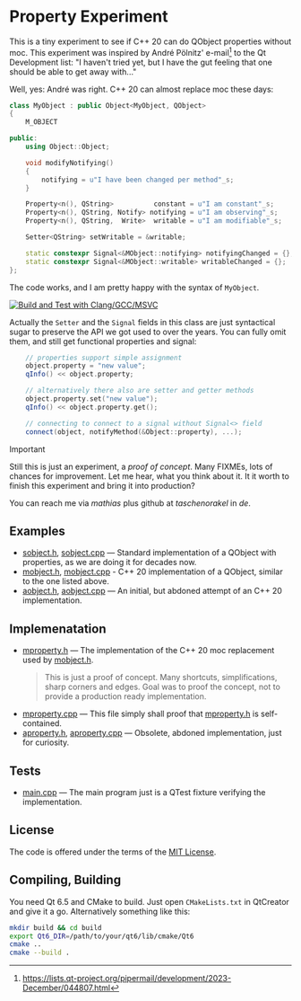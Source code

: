 # Property Experiment

This is a tiny experiment to see if C++ 20 can do QObject properties without moc.
This experiment was inspired by André Pölnitz' e-mail[^1] to the Qt Development
list: "I haven't tried yet, but I have the gut feeling that one should be able
to get away with..."

Well, yes: André was right. C++ 20 can almost replace moc these days:

``` C++
class MyObject : public Object<MyObject, QObject>
{
    M_OBJECT

public:
    using Object::Object;

    void modifyNotifying()
    {
        notifying = u"I have been changed per method"_s;
    }

    Property<n(), QString>          constant = u"I am constant"_s;
    Property<n(), QString, Notify> notifying = u"I am observing"_s;
    Property<n(), QString,  Write>  writable = u"I am modifiable"_s;

    Setter<QString> setWritable = &writable;

    static constexpr Signal<&MObject::notifying> notifyingChanged = {};
    static constexpr Signal<&MObject::writable> writableChanged = {};
};
```

The code works, and I am pretty happy with the syntax of `MyObject`.

[![Build and Test with Clang/GCC/MSVC](https://github.com/hasselmm/PropertyExperiment/actions/workflows/cmake-build.yml/badge.svg)](https://github.com/hasselmm/PropertyExperiment/actions/workflows/cmake-build.yml)

Actually the `Setter` and the `Signal` fields in this class are just
syntactical sugar to preserve the API we got used to over the years.
You can fully omit them, and still get functional properties and signal:

``` C++
    // properties support simple assignment
    object.property = "new value";
    qInfo() << object.property;

    // alternatively there also are setter and getter methods
    object.property.set("new value");
    qInfo() << object.property.get();

    // connecting to connect to a signal without Signal<> field
    connect(object, notifyMethod(&Object::property), ...);
```

> [!IMPORTANT]
> Still this is just an experiment, a _proof of concept_. Many FIXMEs,
> lots of chances for improvement. Let me hear, what you think about it.
> It it worth to finish this experiment and bring it into production?

You can reach me via _mathias_ plus github at _taschenorakel_ in _de_.

## Examples

* [sobject.h](sobject.h), [sobject.cpp](sobject.cpp) —
  Standard implementation of a QObject with properties, as we are doing 
  it for decades now.
* [mobject.h](mobject.h), [mobject.cpp](mobject.cpp) -
  C++ 20 implementation of a QObject, similar to the one listed above.
* [aobject.h](aobject.h), [aobject.cpp](aobject.cpp) —
  An initial, but abdoned attempt of an C++ 20 implementation.

## Implemenatation

* [mproperty.h](mproperty.h) —
  The implementation of the C++ 20 moc replacement used by 
  [mobject.h](mobject.h).
  > This is just a proof of concept. Many shortcuts, simplifications, 
  > sharp corners and edges. Goal was to proof the concept, not to 
  > provide a production ready implementation.
* [mproperty.cpp](mproperty.cpp) —
  This file simply shall proof that [mproperty.h](mproperty.h) 
  is self-contained.
* [aproperty.h](aproperty.h), [aproperty.cpp](aproperty.cpp) —
  Obsolete, abdoned implementation, just for curiosity.

## Tests

* [main.cpp](main.cpp) —
  The main program just is a QTest fixture verifying the implementation.

## License

The code is offered under the terms of the [MIT License](LICENSE).

## Compiling, Building

You need Qt 6.5 and CMake to build. Just open `CMakeLists.txt` in
QtCreator and give it a go. Alternatively something like this:

``` Bash
mkdir build && cd build
export Qt6_DIR=/path/to/your/qt6/lib/cmake/Qt6
cmake ..
cmake --build .
```

[^1]: https://lists.qt-project.org/pipermail/development/2023-December/044807.html

